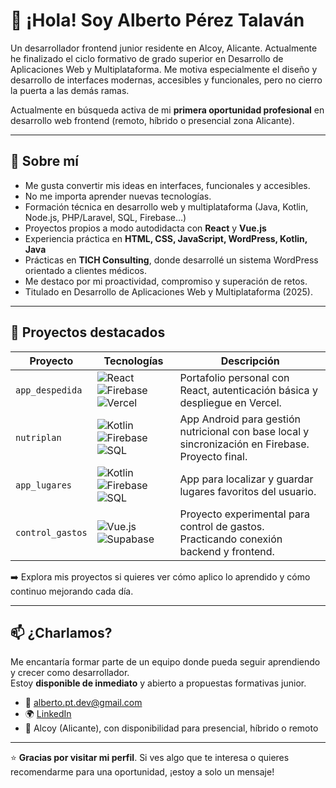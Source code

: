 
# 👋 ¡Hola! Soy Alberto Pérez Talaván

Un desarrollador frontend junior residente en Alcoy, Alicante. Actualmente he finalizado el ciclo formativo de grado superior en Desarrollo de Aplicaciones Web y Multiplataforma. Me motiva especialmente el diseño y desarrollo de interfaces modernas, accesibles y funcionales, pero no cierro la puerta a las demás ramas.

Actualmente en búsqueda activa de mi **primera oportunidad profesional** en desarrollo web frontend (remoto, híbrido o presencial zona Alicante).

---

## 🚀 Sobre mí

- Me gusta convertir mis ideas en interfaces, funcionales y accesibles.  
- No me importa aprender nuevas tecnologías.    
- Formación técnica en desarrollo web y multiplataforma (Java, Kotlin, Node.js, PHP/Laravel, SQL, Firebase…)
- Proyectos propios a modo autodidacta con **React** y **Vue.js**
- Experiencia práctica en **HTML, CSS, JavaScript, WordPress, Kotlin, Java**
- Prácticas en **TICH Consulting**, donde desarrollé un sistema WordPress orientado a clientes médicos.
- Me destaco por mi proactividad, compromiso y superación de retos.
- Titulado en Desarrollo de Aplicaciones Web y Multiplataforma (2025).

---

## 📂 Proyectos destacados

| Proyecto         | Tecnologías                                                                                                                                     | Descripción                                                                                      |
|------------------|--------------------------------------------------------------------------------------------------------------------------------------------------|--------------------------------------------------------------------------------------------------|
| `app_despedida`  | ![React](https://img.shields.io/badge/React-20232A?style=flat&logo=react) ![Firebase](https://img.shields.io/badge/Firebase-FFCA28?style=flat&logo=firebase) ![Vercel](https://img.shields.io/badge/Vercel-000000?style=flat&logo=vercel)                  | Portafolio personal con React, autenticación básica y despliegue en Vercel.                     |
| `nutriplan`      | ![Kotlin](https://img.shields.io/badge/Kotlin-0095D5?style=flat&logo=kotlin&logoColor=white) ![Firebase](https://img.shields.io/badge/Firebase-FFCA28?style=flat&logo=firebase) ![SQL](https://img.shields.io/badge/SQL-4479A1?style=flat&logo=mysql&logoColor=white) | App Android para gestión nutricional con base local y sincronización en Firebase. Proyecto final. |
| `app_lugares`    | ![Kotlin](https://img.shields.io/badge/Kotlin-0095D5?style=flat&logo=kotlin&logoColor=white) ![Firebase](https://img.shields.io/badge/Firebase-FFCA28?style=flat&logo=firebase) ![SQL](https://img.shields.io/badge/SQL-4479A1?style=flat&logo=mysql&logoColor=white) | App para localizar y guardar lugares favoritos del usuario.                                     |
| `control_gastos` | ![Vue.js](https://img.shields.io/badge/Vue-4FC08D?style=flat&logo=vue.js) ![Supabase](https://img.shields.io/badge/Supabase-3ECF8E?style=flat&logo=supabase&logoColor=white) | Proyecto experimental para control de gastos. Practicando conexión backend y frontend.          |



➡️ Explora mis proyectos si quieres ver cómo aplico lo aprendido y cómo continuo mejorando cada día.

---

## 📫 ¿Charlamos?

Me encantaría formar parte de un equipo donde pueda seguir aprendiendo y crecer como desarrollador.  
Estoy **disponible de inmediato** y abierto a propuestas formativas junior.

- 📧 alberto.pt.dev@gmail.com
- 🌍 [LinkedIn](https://www.linkedin.com/in/alberto-pérez-talaván-7847191b5/)
- 📍 Alcoy (Alicante), con disponibilidad para presencial, híbrido o remoto

---

⭐ **Gracias por visitar mi perfil**. Si ves algo que te interesa o quieres recomendarme para una oportunidad, ¡estoy a solo un mensaje!
